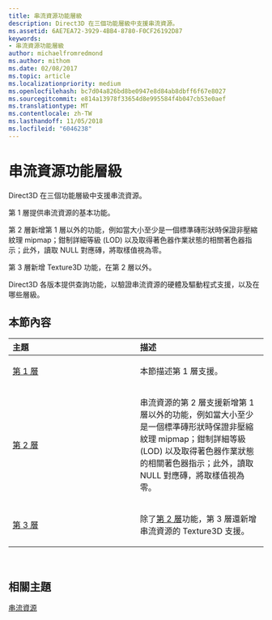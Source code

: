 ```yaml
---
title: 串流資源功能層級
description: Direct3D 在三個功能層級中支援串流資源。
ms.assetid: 6AE7EA72-3929-4BB4-8780-F0CF26192D87
keywords:
- 串流資源功能層級
author: michaelfromredmond
ms.author: mithom
ms.date: 02/08/2017
ms.topic: article
ms.localizationpriority: medium
ms.openlocfilehash: bc7d04a826bd8be0947e8d84ab8dbff6f67e8027
ms.sourcegitcommit: e814a13978f33654d8e995584f4b047cb53e0aef
ms.translationtype: MT
ms.contentlocale: zh-TW
ms.lasthandoff: 11/05/2018
ms.locfileid: "6046238"
---
```

# <a name="streaming-resources-features-tiers"></a>串流資源功能層級


Direct3D 在三個功能層級中支援串流資源。

第 1 層提供串流資源的基本功能。

第 2 層新增第 1 層以外的功能，例如當大小至少是一個標準磚形狀時保證非壓縮紋理 mipmap；鉗制詳細等級 (LOD) 以及取得著色器作業狀態的相關著色器指示；此外，讀取 NULL 對應磚，將取樣值視為零。

第 3 層新增 Texture3D 功能，在第 2 層以外。

Direct3D 各版本提供查詢功能，以驗證串流資源的硬體及驅動程式支援，以及在哪些層級。

## <a name="span-idin-this-sectionspanin-this-section"></a><span id="in-this-section"></span>本節內容


<table>
<colgroup>
<col width="50%" />
<col width="50%" />
</colgroup>
<thead>
<tr class="header">
<th align="left">主題</th>
<th align="left">描述</th>
</tr>
</thead>
<tbody>
<tr class="odd">
<td align="left"><p><a href="tier-1.md">第 1 層</a></p></td>
<td align="left"><p>本節描述第 1 層支援。</p></td>
</tr>
<tr class="even">
<td align="left"><p><a href="tier-2.md">第 2 層</a></p></td>
<td align="left"><p>串流資源的第 2 層支援新增第 1 層以外的功能，例如當大小至少是一個標準磚形狀時保證非壓縮紋理 mipmap；鉗制詳細等級 (LOD) 以及取得著色器作業狀態的相關著色器指示；此外，讀取 NULL 對應磚，將取樣值視為零。</p></td>
</tr>
<tr class="odd">
<td align="left"><p><a href="tier-3.md">第 3 層</a></p></td>
<td align="left"><p>除了<a href="tier-2.md">第 2 層</a>功能，第 3 層還新增串流資源的 Texture3D 支援。</p></td>
</tr>
</tbody>
</table>

 

## <a name="span-idrelated-topicsspanrelated-topics"></a><span id="related-topics"></span>相關主題


[串流資源](streaming-resources.md)

 

 




